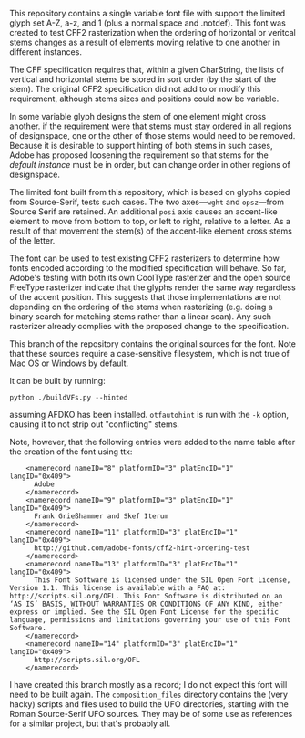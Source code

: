 This repository contains a single variable font file with support the limited
glyph set A-Z, a-z, and 1 (plus a normal space and .notdef). This font was
created to test CFF2 rasterization when the ordering of horizontal or veritcal
stems changes as a result of elements moving relative to one another in
different instances.

The CFF specification requires that, within a given CharString, the lists of
vertical and horizontal stems be stored in sort order (by the start of the
stem). The original CFF2 specification did not add to or modify this
requirement, although stems sizes and positions could now be variable.

In some variable glyph designs the stem of one element might cross another.  if
the requirement were that stems must stay ordered in all regions of
designspace, one or the other of those stems would need to be removed. Because
it is desirable to support hinting of both stems in such cases, Adobe has
proposed loosening the requirement so that stems for the *default instance*
must be in order, but can change order in other regions of designspace.

The limited font built from this repository, which is based on glyphs copied
from Source-Serif, tests such cases. The two axes—`wght` and `opsz`—from Source
Serif are retained. An additional `posi` axis causes an accent-like element to
move from bottom to top, or left to right, relative to a letter.  As a result of
that movement the stem(s) of the accent-like element cross stems of the letter.

The font can be used to test existing CFF2 rasterizers to determine how fonts
encoded according to the modified specification will behave. So far, Adobe's
testing with both its own CoolType rasterizer and the open source FreeType
rasterizer indicate that the glyphs render the same way regardless of the
accent position. This suggests that those implementations are not depending on
the ordering of the stems when rasterizing (e.g. doing a binary search for
matching stems rather than a linear scan).  Any such rasterizer already complies
with the proposed change to the specification.

This branch of the repository contains the original sources for the font.  Note
that these sources require a case-sensitive filesystem, which is not true of
Mac OS or Windows by default.

It can be built by running:

`python ./buildVFs.py --hinted`

assuming AFDKO has been installed.  `otfautohint` is run with the `-k` option,
causing it to not strip out "conflicting" stems.

Note, however, that the following entries were added to the name table after
the creation of the font using ttx:

```
    <namerecord nameID="8" platformID="3" platEncID="1" langID="0x409">
      Adobe
    </namerecord>
    <namerecord nameID="9" platformID="3" platEncID="1" langID="0x409">
      Frank Grießhammer and Skef Iterum
    </namerecord>
    <namerecord nameID="11" platformID="3" platEncID="1" langID="0x409">
      http://github.com/adobe-fonts/cff2-hint-ordering-test
    </namerecord>
    <namerecord nameID="13" platformID="3" platEncID="1" langID="0x409">
      This Font Software is licensed under the SIL Open Font License, Version 1.1. This license is available with a FAQ at: http://scripts.sil.org/OFL. This Font Software is distributed on an ‘AS IS’ BASIS, WITHOUT WARRANTIES OR CONDITIONS OF ANY KIND, either express or implied. See the SIL Open Font License for the specific language, permissions and limitations governing your use of this Font Software.
    </namerecord>
    <namerecord nameID="14" platformID="3" platEncID="1" langID="0x409">
      http://scripts.sil.org/OFL
    </namerecord>

```

I have created this branch mostly as a record; I do not expect this font
will need to be built again.  The `composition_files` directory contains the 
(very hacky) scripts and files used to build the UFO directories, starting with
the Roman Source-Serif UFO sources.  They may be of some use as references for
a similar project, but that's probably all.

